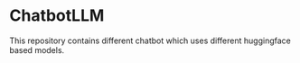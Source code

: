 # ChatbotLLM
This repository contains different chatbot which uses different huggingface based models.
